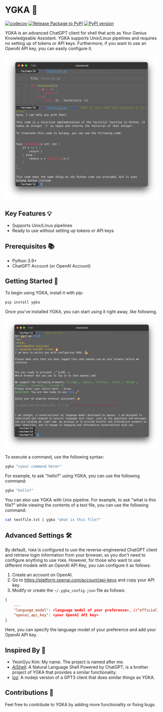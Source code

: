 # YGKA 🤖

[![codecov](https://codecov.io/gh/code-yeongyu/YGK-a/branch/master/graph/badge.svg?token=GB79Y7PEHU)](https://codecov.io/gh/code-yeongyu/YGK-a)
[![Release Package to PyPI](https://github.com/code-yeongyu/YGK-a/actions/workflows/release.yml/badge.svg)](https://github.com/code-yeongyu/YGK-a/actions/workflows/release.yml)
[![PyPI version](https://badge.fury.io/py/ygka.svg)](https://badge.fury.io/py/ygka)

YGKA is an advanced ChatGPT client for shell that acts as Your Genius Knowledgeable Assistant. YGKA supports Unix/Linux pipelines and requires no setting up of tokens or API keys. Furthermore, if you want to use an OpenAI API key, you can easily configure it.

![demo](https://raw.githubusercontent.com/code-yeongyu/YGK-a/master/images/factorial.png)

## Key Features 💡

- Supports Unix/Linux pipelines
- Ready to use without setting up tokens or API keys

## Prerequisites 📚

- Python 3.9+
- ChatGPT Account (or OpenAI Account)

## Getting Started 🚀

To begin using YGKA, install it with pip:

```sh
pip install ygka
```

Once you've installed YGKA, you can start using it right away, like following.

![demo](https://raw.githubusercontent.com/code-yeongyu/YGK-a/master/images/first.png)

To execute a command, use the following syntax:

```sh
ygka "<your command here>"
```

For example, to ask "hello?" using YGKA, you can use the following command:

```sh
ygka "hello?"
```

You can also use YGKA with Unix pipeline. For example, to ask "what is this file?" while viewing the contents of a text file, you can use the following command:

```sh
cat textfile.txt | ygka "what is this file?"
```

## Advanced Settings 🛠

By default, `YGKA` is configured to use the reverse-engineered ChatGPT client and retrieve login information from your browser, so you don't need to configure anything to use `YGKA`. However, for those who want to use different models with an OpenAI API Key, you can configure it as follows:

1. Create an account on OpenAI.
1. Go to <https://platform.openai.com/account/api-keys> and copy your API key.
1. Modify or create the `~/.ygka_config.json` file as follows:

```json
{
    ...
    "language_model": <language model of your preference>, //"official_chatgpt"
    "openai_api_key": <your OpenAI API key>
}
```

Here, you can specify the language model of your preference and add your OpenAI API key.

## Inspired By 🎨

- YeonGyu Kim: My name. The project is named after me.
- [AiShell](https://github.com/code-yeongyu/AiShell): A Natural Language Shell Powered by ChatGPT, is a brother project of YGKA that provides a similar functionality.
- [loz](https://github.com/joone/loz): A nodejs version of a GPT3 client that does similar things as YGKA.

## Contributions 💬

Feel free to contribute to YGKA by adding more functionality or fixing bugs.
